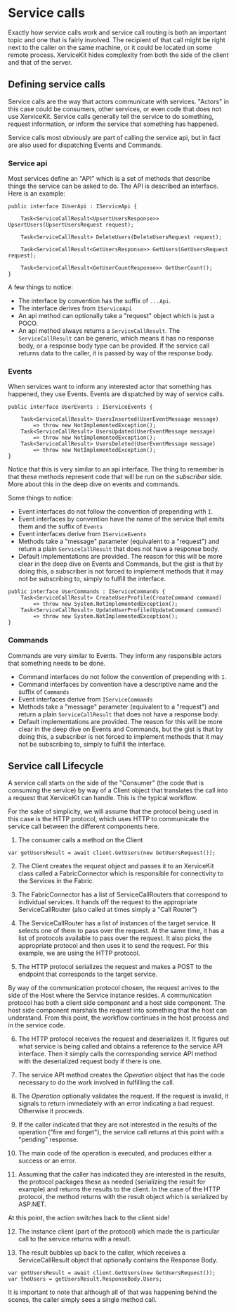 # Service calls

Exactly how service calls work and service call routing is both an important topic and one that is fairly involved.  The recipient of that call might be right next to the caller on the same machine, or it could be located on some remote process.  XerviceKit hides complexity from both the side of the client and that of the server. 

## Defining service calls

Service calls are the way that actors communicate with services.  "Actors" in this case could be consumers, other services, or even code that does not use XerviceKit.  Service calls generally tell the service to do something, request information, or inform the service that something has happened.

Service calls most obviously are part of calling the service api, but in fact are also used for dispatching Events and Commands.  

### Service api

Most services define an "API" which is a set of methods that describe things the service can be asked to do.  The API is described an interface.  Here is an example: 

```
public interface IUserApi : IServiceApi {

    Task<ServiceCallResult<UpsertUsersResponse>> UpsertUsers(UpsertUsersRequest request);

    Task<ServiceCallResult> DeleteUsers(DeleteUsersRequest request);
    
    Task<ServiceCallResult<GetUsersResponse>> GetUsers(GetUsersRequest request);

    Task<ServiceCallResult<GetUserCountResponse>> GetUserCount();   
}
```

A few things to notice:
* The interface by convention has the suffix of `...Api`.
* The interface derives from `IServiceApi`
* An api method can optionally take a "request" object which is just a POCO.  
* An api method always returns a `ServiceCallResult`.  The `ServiceCallResult` can be generic, which means it has no response body, or a response body type can be provided.  If the service call returns data to the caller, it is passed by way of the response body. 

### Events 

When services want to inform any interested actor that something has happened, they use Events.  Events are dispatched by way of service calls.

```
public interface UserEvents : IServiceEvents {

    Task<ServiceCallResult> UsersInserted(UserEventMessage message) 
        => throw new NotImplementedException(); 
    Task<ServiceCallResult> UsersUpdated(UserEventMessage message) 
        => throw new NotImplementedException(); 
    Task<ServiceCallResult> UsersDeleted(UserEventMessage message) 
        => throw new NotImplementedException(); 
}
```

Notice that this is very similar to an api interface.  The thing to remember is that these methods represent code that will be run on the _subscriber_ side.  More about this in the deep dive on events and commands. 

Some things to notice:
* Event interfaces do not follow the convention of prepending with `I`.  
* Event interfaces by convention have the name of the service that emits them and the suffix of `Events`
* Event interfaces derive from `IServiceEvents`
* Methods take a "message" parameter (equivalent to a "request") and return a plain `ServiceCallResult` that does not have a response body. 
* Default implementations are provided.  The reason for this will be more clear in the deep dive on Events and Commands, but the gist is that by doing this, a subscriber is not forced to implement methods that it may not be subscribing to, simply to fulfill the interface.


```
public interface UserCommands : IServiceCommands {
    Task<ServiceCallResult> CreateUserProfile(CreateCommand command) 
        => throw new System.NotImplementedException();
    Task<ServiceCallResult> UpdateUserProfile(UpdateCommand command) 
        => throw new System.NotImplementedException();
}
```

### Commands 

Commands are very similar to Events.  They inform any responsible actors that something needs to be done. 

* Command interfaces do not follow the convention of prepending with `I`.  
* Command interfaces by convention have a descriptive name and the suffix of `Commands`
* Event interfaces derive from `IServiceCommands`
* Methods take a "message" parameter (equivalent to a "request") and return a plain `ServiceCallResult` that does not have a response body. 
* Default implementations are provided.  The reason for this will be more clear in the deep dive on Events and Commands, but the gist is that by doing this, a subscriber is not forced to implement methods that it may not be subscribing to, simply to fulfill the interface.

## Service call Lifecycle

A service call starts on the side of the "Consumer" (the code that is consuming the service) by way of a Client object that translates the call into a request that XerviceKit can handle.  This is the typical workflow.

For the sake of simplicity, we will assume that the protocol being used in this case is the HTTP protocol, which uses HTTP to communicate the service call between the different components here. 

1) The consumer calls a method on the Client

```
var getUsersResult = await client.GetUsers(new GetUsersRequest());
```

2) The Client creates the request object and passes it to an XerviceKit class called a FabricConnector which is responsible for connectivity to the Services in the Fabric.  

3) The FabricConnector has a list of ServiceCallRouters that correspond to individual services.  It hands off the request to the appropriate ServiceCallRouter (also called at times simply a "Call Router")

4) The ServiceCallRouter has a list of instances of the target service.  It selects one of them to pass over the request.  At the same time, it has a list of protocols available to pass over the request.  It also picks the appropriate protocol and then uses it to send the request.  For this example, we are using the HTTP protocol.

5) The HTTP protocol serializes the request and makes a POST to the endpoint that corresponds to the target service. 

By way of the communication protocol chosen, the request arrives to the side of the Host where the Service instance resides.  A communication protocol has both a client side component and a host side component.  The host side component marshals the request into something that the host can understand.  From this point, the workflow continues in the host process and in the service code. 

6) The HTTP protocol receives the request and deserializes it.  It figures out what service is being called and obtains a reference to the service API interface.  Then it simply calls the corresponding service API method with the deserialized request body if there is one. 

7) The service API method creates the _Operation_ object that has the code necessary to do the work involved in fulfilling the call.  

8) The _Operation_ optionally validates the request.  If the request is invalid, it signals to return immediately with an error indicating a bad request.  Otherwise it proceeds.

9) If the caller indicated that they are not interested in the results of the operation ("fire and forget"), the service call returns at this point with a "pending" response.   

10) The main code of the operation is executed, and produces either a success or an error.  

11) Assuming that the caller has indicated they are interested in the results, the protocol packages these as needed (serializing the result for example) and returns the results to the client.  In the case of the HTTP protocol, the method returns with the result object which is serialized by ASP.NET.

At this point, the action switches back to the client side!

12) The instance client (part of the protocol) which made the is particular call to the service returns with a result.  

13) The result bubbles up back to the caller, which receives a ServiceCallResult object that optionally contains the Response Body.  

```
var getUsersResult = await client.GetUsers(new GetUsersRequest());
var theUsers = getUsersResult.ResponseBody.Users;

```

It is important to note that although all of that was happening behind the scenes, the caller simply sees a single method call. 

